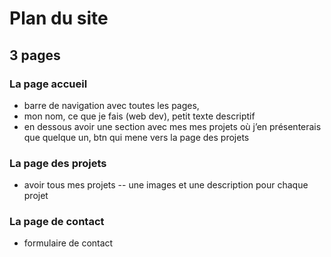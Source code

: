 # Plan du site

## 3 pages 

### La page accueil 
- barre de navigation avec toutes les pages,
- mon nom, ce que je fais (web dev), petit texte descriptif
- en dessous avoir une section avec mes mes projets où j’en présenterais que quelque un, btn qui mene vers la page des projets

### La page des projets 
- avoir tous mes projets 
-- une images et une description pour chaque projet

### La page de contact 
- formulaire de contact

